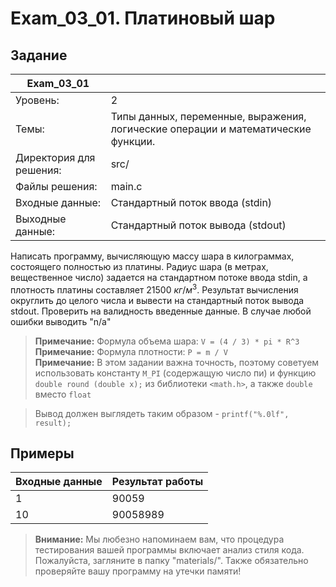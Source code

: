 # Exam_03_01. Платиновый шар

## Задание

| Exam_03_01 | |
| ------ | ------ |
| Уровень: | 2 |
| Темы: | Типы данных, переменные, выражения, логические операции и математические функции. |
| Директория для решения: | src/ |
| Файлы решения: | main.c |
| Входные данные: | Стандартный поток ввода (stdin) |
| Выходные данные: | Стандартный поток вывода (stdout) |

Написать программу, вычисляющую массу шара в килограммах, состоящего полностью из платины. Радиус шара (в метрах, вещественное число) задается на стандартном потоке ввода stdin, а плотность платины составляет 21500 $`кг/м^3`$. Результат вычисления округлить до целого числа и вывести на стандартный поток вывода stdout. Проверить на валидность введенные данные. В случае любой ошибки выводить "n/a"

> **Примечание:** Формула объема шара: `V = (4 / 3) * pi * R^3` \
> **Примечание:** Формула плотности: `P = m / V` \
> **Примечание:** В этом задании важна точность, поэтому советуем использовать константу `M_PI` (содержащую число пи) и функцию `double round (double x);` из библиотеки `<math.h>`, а также `double` вместо `float`


> Вывод должен выглядеть таким образом - `printf("%.0lf", result);`

## Примеры

| Входные данные | Результат работы |
| ------ | ------ |
| 1 | 90059 |
| 10 | 90058989 |

> **Внимание:** Мы любезно напоминаем вам, что процедура тестирования вашей программы включает анализ стиля кода. Пожалуйста, загляните в папку "materials/". Также обязательно проверяйте вашу программу на утечки памяти!
